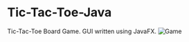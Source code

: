 # Tic-Tac-Toe-Java
Tic-Tac-Toe Board Game.
GUI written using JavaFX.
![Game](https://github.com/ssalim5/Tic-Tac-Toe-Java/blob/master/TicTacToe.JPG)

